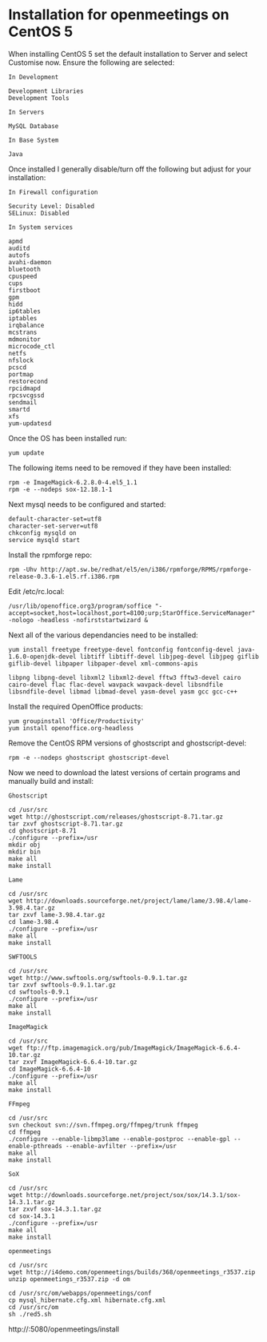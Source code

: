 # Installation for openmeetings on CentOS 5 #

When installing CentOS 5 set the default installation to Server and select Customise now.  Ensure the following are selected:

`In Development`
```
Development Libraries
Development Tools
```

`In Servers`
```
MySQL Database
```

`In Base System`
```
Java
```

Once installed I generally disable/turn off the following but adjust for your installation:

`In Firewall configuration`
```
Security Level: Disabled
SELinux: Disabled
```

`In System services`
```
apmd
auditd
autofs
avahi-daemon
bluetooth
cpuspeed
cups
firstboot
gpm
hidd
ip6tables
iptables
irqbalance
mcstrans
mdmonitor
microcode_ctl
netfs
nfslock
pcscd
portmap
restorecond
rpcidmapd
rpcsvcgssd
sendmail
smartd
xfs
yum-updatesd
```

Once the OS has been installed run:
```
yum update
```

The following items need to be removed if they have been installed:
```
rpm -e ImageMagick-6.2.8.0-4.el5_1.1
rpm -e --nodeps sox-12.18.1-1
```

Next mysql needs to be configured and started:
```
default-character-set=utf8
character-set-server=utf8
chkconfig mysqld on
service mysqld start
```

Install the rpmforge repo:
```
rpm -Uhv http://apt.sw.be/redhat/el5/en/i386/rpmforge/RPMS/rpmforge-release-0.3.6-1.el5.rf.i386.rpm
```


Edit /etc/rc.local:
```
/usr/lib/openoffice.org3/program/soffice "-accept=socket,host=localhost,port=8100;urp;StarOffice.ServiceManager" -nologo -headless -nofirststartwizard &
```

Next all of the various dependancies need to be installed:
```
yum install freetype freetype-devel fontconfig fontconfig-devel java-1.6.0-openjdk-devel libtiff libtiff-devel libjpeg-devel libjpeg giflib giflib-devel libpaper libpaper-devel xml-commons-apis
```
```
libpng libpng-devel libxml2 libxml2-devel fftw3 fftw3-devel cairo cairo-devel flac flac-devel wavpack wavpack-devel libsndfile libsndfile-devel libmad libmad-devel yasm-devel yasm gcc gcc-c++
```

Install the required OpenOffice products:
```
yum groupinstall 'Office/Productivity'
yum install openoffice.org-headless
```

Remove the CentOS RPM versions of ghostscript and ghostscript-devel:
```
rpm -e --nodeps ghostscript ghostscript-devel
```

Now we need to download the latest versions of certain programs and manually build and install:

`Ghostscript`
```
cd /usr/src
wget http://ghostscript.com/releases/ghostscript-8.71.tar.gz
tar zxvf ghostscript-8.71.tar.gz
cd ghostscript-8.71
./configure --prefix=/usr
mkdir obj
mkdir bin
make all
make install
```

`Lame`
```
cd /usr/src
wget http://downloads.sourceforge.net/project/lame/lame/3.98.4/lame-3.98.4.tar.gz
tar zxvf lame-3.98.4.tar.gz
cd lame-3.98.4
./configure --prefix=/usr
make all
make install
```

`SWFTOOLS`
```
cd /usr/src
wget http://www.swftools.org/swftools-0.9.1.tar.gz
tar zxvf swftools-0.9.1.tar.gz
cd swftools-0.9.1
./configure --prefix=/usr
make all
make install
```

`ImageMagick`
```
cd /usr/src
wget ftp://ftp.imagemagick.org/pub/ImageMagick/ImageMagick-6.6.4-10.tar.gz
tar zxvf ImageMagick-6.6.4-10.tar.gz
cd ImageMagick-6.6.4-10
./configure --prefix=/usr
make all
make install
```

`FFmpeg`
```
cd /usr/src
svn checkout svn://svn.ffmpeg.org/ffmpeg/trunk ffmpeg
cd ffmpeg
./configure --enable-libmp3lame --enable-postproc --enable-gpl --enable-pthreads --enable-avfilter --prefix=/usr
make all
make install
```

`SoX`
```
cd /usr/src
wget http://downloads.sourceforge.net/project/sox/sox/14.3.1/sox-14.3.1.tar.gz
tar zxvf sox-14.3.1.tar.gz
cd sox-14.3.1
./configure --prefix=/usr
make all
make install
```

`openmeetings`
```
cd /usr/src
wget http://i4demo.com/openmeetings/builds/368/openmeetings_r3537.zip
unzip openmeetings_r3537.zip -d om

cd /usr/src/om/webapps/openmeetings/conf
cp mysql_hibernate.cfg.xml hibernate.cfg.xml
cd /usr/src/om
sh ./red5.sh
```

http://<SERVER IP ADDRESS>:5080/openmeetings/install